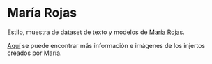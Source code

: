 # María Rojas

Estilo, muestra de dataset de texto y modelos de [María Rojas](https://www.instagram.com/tanmariamiamor/).

[Aquí]() se puede encontrar más información e imágenes de los injertos creados por María.